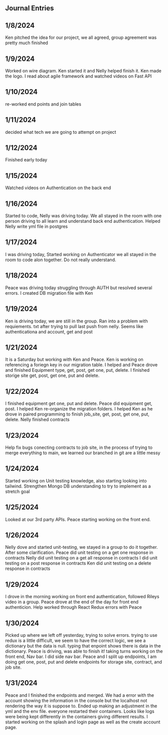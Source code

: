 ## Journal Entries
## 1/8/2024

Ken pitched the idea for our project, we all agreed, group agreement was pretty much finished

## 1/9/2024

Worked on wire diagram. Ken started it and Nelly helped finish it. Ken made the logo. I read about agile framework and watched videos on Fast API

## 1/10/2024

re-worked end points and join tables

## 1/11/2024

decided what tech we are going to attempt on project

## 1/12/2024

Finished early today

## 1/15/2024

Watched videos on Authentication on the back end

## 1/16/2024

Started to code, Nelly was driving today. We all stayed in the room with one person driving to all learn and understand back end authentication. Helped Nelly write yml file in postgres

## 1/17/2024

I was driving today, Started working on Authenticator we all stayed in the room to code alon together. Do not really understand.

## 1/18/2024

Peace was driving today struggling through AUTH but resolved several errors. I created DB migration file with Ken

## 1/19/2024

Ken is driving today, we are still in the group. Ran into a problem with requiements. txt after trying to pull last push from nelly. Seems like authenticationa and account, get and post

## 1/21/2024

It is a Saturday but working with Ken and Peace. Ken is working on referencing a foriegn key in our migration table. I helped and Peace drove and finished Equipment type, get, post, get one, put, delete.
I finished storige site get, post, get one, put and delete.

## 1/22/2024

I finished equipment get one, put and delete. Peace did equipment get, post. I helped Ken re-organize the migration folders. I helped Ken as he drove in paired programming to finish job_site, get, post, get one, put, delete. Nelly finished contracts

## 1/23/2024

Help fix bugs conecting contracts to job site, in the process of trying to merge everything to main, we learned our branched in git are a little messy

## 1/24/2024

Started working on Unit testing knowledge, also starting looking into tailwind. Strengthen Mongo DB understanding to try to implement as a stretch goal

## 1/25/2024

 Looked at our 3rd party APIs. Peace starting working on the front end.

 ## 1/26/2024

 Nelly dove and started unit-testing, we stayed in a group to do it together. After some clarification. Peace did unit testing on a get one response in contracts
 Nelly did unit testing on a get all response in contracts
 I did unit testing on a post response in contracts
 Ken did unit testing on a delete response in contracts

 ## 1/29/2024

 I drove in the morning working on front end authentication, followed Rileys video in a group. Peace drove at the end of the day for front end authenticion. Help worked through React Redux errors with Peace

 ## 1/30/2024

 Picked up where we left off yesterday, trying to solve errors. trying to use redux is a little difficult, we seem to have the correct logic, we see a dictionary but the data is null. typing that enpoint shows there is data in the dictionary. Peace is driving, was able to finish it!
 taking turns working on the front end, Nav bar. I did side nav bar. Peace and I split up endpoints, I am doing get one, post, put and delete endpoints for storage site, contract, and job site.

 ## 1/31/2024

Peace and I finished the endpoints and merged. We had a error with the account showing the information in the console but the localhost not rendering the way it is suppose to. Ended up making an adjustment in the yml and the env file. everyone restarted their containers. Looks like logs were being kept differently in the containers giving different results. I started working on the splash and login page as well as the create account page.
